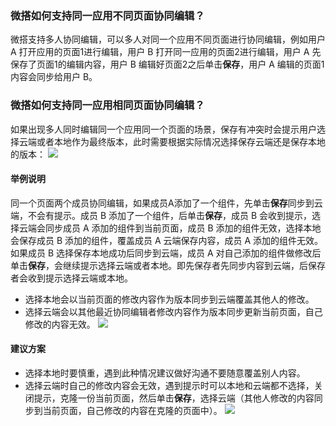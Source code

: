 [](id:que1)
### 微搭如何支持同一应用不同页面协同编辑？
微搭支持多人协同编辑，可以多人对同一个应用不同页面进行协同编辑，例如用户 A 打开应用的页面1进行编辑，用户 B 打开同一应用的页面2进行编辑，用户 A 先保存了页面1的编辑内容，用户 B 编辑好页面2之后单击**保存**，用户 A 编辑的页面1内容会同步给用户 B。

[](id:que2)
### 微搭如何支持同一应用相同页面协同编辑？
如果出现多人同时编辑同一个应用同一个页面的场景，保存有冲突时会提示用户选择云端或者本地作为最终版本，此时需要根据实际情况选择保存云端还是保存本地的版本：
![](https://qcloudimg.tencent-cloud.cn/raw/ad12a6b70c73cb2e1aacb301bf1d90d6.png)
#### 举例说明
同一个页面两个成员协同编辑，如果成员A添加了一个组件，先单击**保存**同步到云端，不会有提示。成员 B 添加了一个组件，后单击**保存**，成员 B 会收到提示，选择云端会同步成员 A 添加的组件到当前页面，成员 B 添加的组件无效，选择本地会保存成员 B 添加的组件，覆盖成员 A 云端保存内容，成员 A 添加的组件无效。如果成员 B 选择保存本地成功后同步到云端，成员 A 对自己添加的组件做修改后单击**保存**，会继续提示选择云端或者本地。即先保存者先同步内容到云端，后保存者会收到提示选择云端或本地。
- 选择本地会以当前页面的修改内容作为版本同步到云端覆盖其他人的修改。
- 选择云端会以其他最近协同编辑者修改内容作为版本同步更新当前页面，自己修改的内容无效。
![](https://qcloudimg.tencent-cloud.cn/raw/f5a776c727c1806eb5ccf5cceccff174.png)

#### 建议方案
- 选择本地时要慎重，遇到此种情况建议做好沟通不要随意覆盖别人内容。
- 选择云端时自己的修改内容会无效，遇到提示时可以本地和云端都不选择，关闭提示，克隆一份当前页面，然后单击**保存**，选择云端（其他人修改的内容同步到当前页面，自己修改的内容在克隆的页面中）。
![](https://qcloudimg.tencent-cloud.cn/raw/38fee120ee8ad6f1a40383aeb6214855.png)


